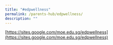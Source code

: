 ```yaml
---
title: "#edpwellness"
permalink: /parents-hub/edpwellness/
description: ""
---
```

[https://sites.google.com/moe.edu.sg/edpwellness](https://sites.google.com/moe.edu.sg/edpwellness)